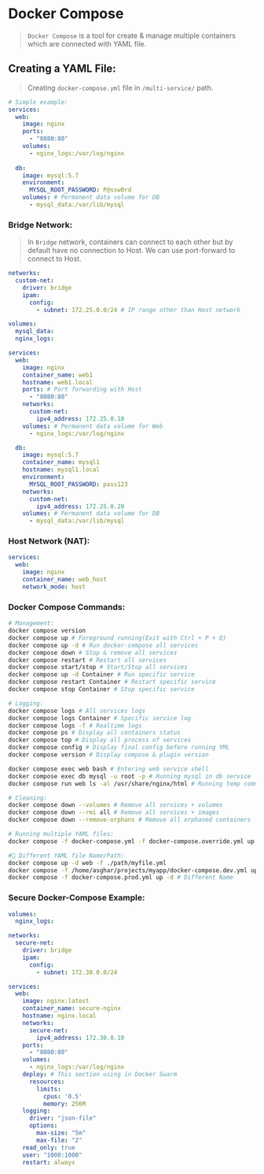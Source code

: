 # Docker Compose

> `Docker Compose` is a tool for create & manage multiple containers which are connected with YAML file.


## Creating a YAML File:

> Creating `docker-compose.yml` file in `/multi-service/` path. 
```yml
# Simple example:
services:
  web:
    image: nginx
    ports:
      - "8080:80"
    volumes:
      - nginx_logs:/var/log/nginx
  
  db:
    image: mysql:5.7
    environment:
      MYSQL_ROOT_PASSWORD: P@ssw0rd
    volumes: # Permanent data volume for DB
      - mysql_data:/var/lib/mysql
```

### Bridge Network:

> In `Bridge` network, containers can connect to each other but by default have no connection to Host.
> We can use port-forward to connect to Host.

```yml
networks:
  custom-net:
    driver: bridge
    ipam:
      config:
        - subnet: 172.25.0.0/24 # IP range other than Host network

volumes:
  mysql_data:
  nginx_logs:

services:
  web:
    image: nginx
    container_name: web1
    hostname: web1.local
    ports: # Port forwarding with Host
      - "8080:80"
    networks:
      custom-net:
        ipv4_address: 172.25.0.10
    volumes: # Permanent data volume for Web
      - nginx_logs:/var/log/nginx

  db:
    image: mysql:5.7
    container_name: mysql1
    hostname: mysql1.local
    environment:
      MYSQL_ROOT_PASSWORD: pass123
    networks:
      custom-net:
        ipv4_address: 172.25.0.20
    volumes: # Permanent data volume for DB
      - mysql_data:/var/lib/mysql
```

### Host Network (NAT):

```yml
services:
  web:
    image: nginx
    container_name: web_host
    network_mode: host
```

### Docker Compose Commands:

```sh
# Management:
docker compose version
docker compose up # Foreground running(Exit with Ctrl + P + Q)
docker compose up -d # Run docker-compose all services
docker compose down # Stop & remove all services
docker compose restart # Restart all services
docker compose start/stop # Start/Stop all services
docker compose up -d Container # Run specific service
docker compose restart Container # Restart specific service
docker compose stop Container # Stop specific service
```
```sh
# Logging:
docker compose logs # All services logs
docker compose logs Container # Specific service log
docker compose logs -f # Realtime logs
docker compose ps # Display all containers status
docker compose top # Display all process of services
docker compose config # Display final config before running YML
docker compose version # Display compose & plugin version
```
```sh
docker compose exec web bash # Entering web service shell
docker compose exec db mysql -u root -p # Running mysql in db service
docker compose run web ls -al /usr/share/nginx/html # Running temp commands in new service
```
```sh
# Cleaning:
docker compose down --volumes # Remove all services + volumes
docker compose down --rmi all # Remove all services + images
docker compose down --remove-orphans # Remove all orphaned containers
```
```sh
# Running multiple YAML files:
docker compose -f docker-compose.yml -f docker-compose.override.yml up -d
```
```sh
# ِDifferent YAML file Name/Path:
docker compose up -d web -f ./path/myfile.yml
docker compose -f /home/asghar/projects/myapp/docker-compose.dev.yml up -d # Different Path
docker compose -f docker-compose.prod.yml up -d # Different Name
```

### Secure Docker-Compose Example:
```yml
volumes:
  nginx_logs:

networks:
  secure-net:
    driver: bridge
    ipam:
      config:
        - subnet: 172.30.0.0/24

services:
  web:
    image: nginx:latest
    container_name: secure-nginx
    hostname: nginx.local
    networks:
      secure-net:
        ipv4_address: 172.30.0.10
    ports:
      - "8080:80"
    volumes:
      - nginx_logs:/var/log/nginx
    deploy: # This section using in Docker Swarm
      resources:
        limits:
          cpus: '0.5'
          memory: 256M
    logging:
      driver: "json-file"
      options:
        max-size: "5m"
        max-file: "2"
    read_only: true
    user: "1000:1000"
    restart: always
```


















